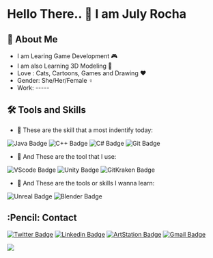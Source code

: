 # Hello There.. 👋 I am July Rocha

## :cake: About Me
- I am Learing Game Development :video_game: 
- I am also Learning 3D Modeling :art: 
- Love : Cats, Cartoons, Games and Drawing :heart:
- Gender: She/Her/Female :female_sign: 
- Work: -----

## :hammer_and_wrench: Tools and Skills

- :brain: These are the skill that a most indentify today:

![Java Badge](https://img.shields.io/badge/Java-FF0000.svg?style=for-the-badge&logo=CoffeeScript&logoColor=white) ![C++ Badge](https://img.shields.io/badge/C++-00599C.svg?style=for-the-badge&logo=C++&logoColor=white) ![C# Badge](https://img.shields.io/badge/C%20Sharp-239120.svg?style=for-the-badge&logo=C-Sharp&logoColor=white) ![Git Badge](https://img.shields.io/badge/Git-F05032.svg?style=for-the-badge&logo=Git&logoColor=white) 

- :hammer: And These are the tool that I use:

![VScode Badge](https://img.shields.io/badge/Visual%20Studio%20Code-007ACC.svg?style=for-the-badge&logo=Visual-Studio-Code&logoColor=white) ![Unity Badge](https://img.shields.io/badge/Unity-FFFFFF.svg?style=for-the-badge&logo=Unity&logoColor=black)  ![GitKraken Badge](https://img.shields.io/badge/GitKraken-179287.svg?style=for-the-badge&logo=GitKraken&logoColor=white)
                                 
- 🌱 And These are the tools or skills I wanna learn:

![Unreal Badge](https://img.shields.io/badge/Unreal%20Engine-0E1128.svg?style=for-the-badge&logo=Unreal-Engine&logoColor=white) ![Blender Badge](https://img.shields.io/badge/Blender-F5792A.svg?style=for-the-badge&logo=Blender&logoColor=white) 




## :Pencil: Contact
[![Twitter Badge](https://img.shields.io/badge/@BubbleGumJuly-1DA1F2.svg?style=for-the-badge&logo=Twitter&logoColor=white)](https://twitter.com/BubbleGumJuly) [![Linkedin Badge](https://img.shields.io/badge/Julyane_Rocha-0A66C2.svg?style=for-the-badge&logo=LinkedIn&logoColor=white)](https://www.linkedin.com/in/julyane-rocha-32991a181) [![ArtStation Badge](https://img.shields.io/badge/July_Rocha-222222.svg?style=for-the-badge&logo=ArtStation&logoColor=white)](https://www.artstation.com/julyrocha6) [![Gmail Badge](https://img.shields.io/badge/nrochajuly@gmail.com-EA4335.svg?style=for-the-badge&logo=Gmail&logoColor=white)](mailto:nrocha@gmail.com)

![](https://i.imgur.com/5Fgm6ZP.gif)

<!----
[![GitHub followers](https://img.shields.io/github/followers/JulyNRocha?label=Follow&style=social)](https://github.com/JulyNRocha/?tab=follow)
--->
